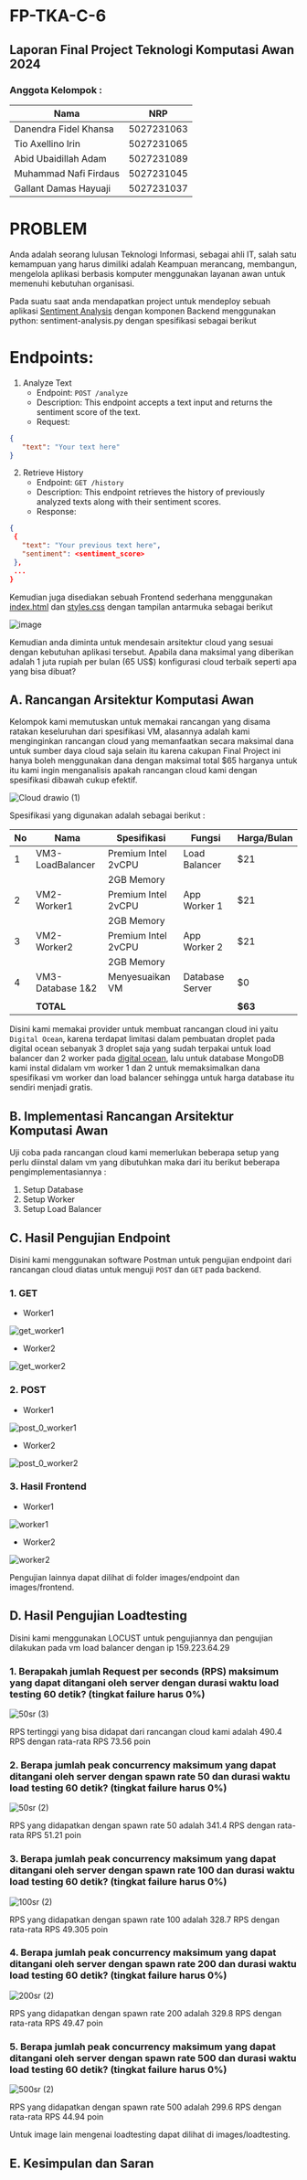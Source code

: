 # FP-TKA-C-6

## Laporan Final Project Teknologi Komputasi Awan 2024 

### Anggota Kelompok :
 | Nama      | NRP         |
  |-----------|-------------|
  | Danendra Fidel Khansa   | 5027231063  |
  | Tio Axellino Irin  | 5027231065  |  
  | Abid Ubaidillah Adam  | 5027231089  |
  | Muhammad Nafi Firdaus | 5027231045  |  
  | Gallant Damas Hayuaji  | 5027231037  |
  
# PROBLEM
Anda adalah seorang lulusan Teknologi Informasi, sebagai ahli IT, salah satu kemampuan yang harus dimiliki adalah Keampuan merancang, membangun, mengelola aplikasi berbasis komputer menggunakan layanan awan untuk memenuhi kebutuhan organisasi.

Pada suatu saat anda mendapatkan project untuk mendeploy sebuah aplikasi [Sentiment Analysis](https://github.com/fuaddary/fp-tka/blob/main/Resources/BE/sentiment-analysis.py) dengan komponen Backend menggunakan python: sentiment-analysis.py dengan spesifikasi sebagai berikut

# Endpoints:
1. Analyze Text
   - Endpoint: `POST /analyze`
   - Description: This endpoint accepts a text input and returns the sentiment score of the text.
   - Request:
```json
{
   "text": "Your text here"
}
```
2. Retrieve History
   - Endpoint: `GET /history`
   - Description: This endpoint retrieves the history of previously analyzed texts along with their sentiment scores.
   - Response:
```json
{
 {
   "text": "Your previous text here",
   "sentiment": <sentiment_score>
 },
 ...
}
```
Kemudian juga disediakan sebuah Frontend sederhana menggunakan [index.html](https://github.com/fuaddary/fp-tka/blob/main/Resources/FE/index.html) dan [styles.css](https://github.com/fuaddary/fp-tka/blob/main/Resources/FE/styles.css) dengan tampilan antarmuka sebagai berikut

![image](https://github.com/danendrafidel/FP-TKA/assets/150430084/0941d66e-71af-48b9-a10a-1c7fedb2a546)

Kemudian anda diminta untuk mendesain arsitektur cloud yang sesuai dengan kebutuhan aplikasi tersebut. Apabila dana maksimal yang diberikan adalah 1 juta rupiah per bulan (65 US$) konfigurasi cloud terbaik seperti apa yang bisa dibuat?


## A. Rancangan Arsitektur Komputasi Awan
Kelompok kami memutuskan untuk memakai rancangan yang disama ratakan keseluruhan dari spesifikasi VM, alasannya adalah kami menginginkan rancangan cloud yang memanfaatkan secara maksimal dana untuk sumber daya cloud saja selain itu karena cakupan Final Project ini hanya boleh menggunakan dana dengan maksimal total $65 harganya untuk itu kami ingin menganalisis apakah rancangan cloud kami dengan spesifikasi dibawah cukup efektif.

![Cloud drawio (1)](https://github.com/danendrafidel/FP-TKA-C6/assets/150430084/0852ebf7-e87f-4516-a7d9-167e522d706c)

Spesifikasi yang digunakan adalah sebagai berikut :

| No | Nama              | Spesifikasi          | Fungsi         | Harga/Bulan |
|----|-------------------|----------------------|----------------|-------------|
| 1  | VM3-LoadBalancer  | Premium Intel 2vCPU  | Load Balancer  | $21         |
|    |                   | 2GB Memory           |                |             |
| 2  | VM2-Worker1       | Premium Intel 2vCPU  | App Worker 1   | $21         |
|    |                   | 2GB Memory           |                |             |
| 3  | VM2-Worker2       | Premium Intel 2vCPU  | App Worker 2   | $21         |
|    |                   | 2GB Memory           |                |             |
| 4  | VM3-Database 1&2  | Menyesuaikan VM      | Database Server| $0          |
|    |                   |                      |                |             |
|    | **TOTAL**         |                      |                | **$63**     |

Disini kami memakai provider untuk membuat rancangan cloud ini yaitu `Digital Ocean`, karena terdapat limitasi dalam pembuatan droplet pada digital ocean sebanyak 3 droplet saja yang sudah terpakai untuk load balancer dan 2 worker pada [digital ocean](https://www.digitalocean.com/), lalu untuk database MongoDB kami instal didalam vm worker 1 dan 2 untuk memaksimalkan dana spesifikasi vm worker dan load balancer sehingga untuk harga database itu sendiri menjadi gratis. 

## B. Implementasi Rancangan Arsitektur Komputasi Awan
Uji coba pada rancangan cloud kami memerlukan beberapa setup yang perlu diinstal dalam vm yang dibutuhkan maka dari itu berikut beberapa pengimplementasiannya : 
1. Setup Database
2. Setup Worker
3. Setup Load Balancer

## C. Hasil Pengujian Endpoint
Disini kami menggunakan software Postman untuk pengujian endpoint dari rancangan cloud diatas untuk menguji `POST` dan `GET` pada backend.
### **1. GET**
  - Worker1

   ![get_worker1](https://github.com/danendrafidel/FP-TKA-C6/assets/150430084/8fb9b99a-746d-43c0-82b8-6ab292f2f2e0)

  - Worker2

   ![get_worker2](https://github.com/danendrafidel/FP-TKA-C6/assets/150430084/d2fe70fa-006b-4332-b34e-70b65c5ad32c)

### **2. POST**
  - Worker1

  ![post_0_worker1](https://github.com/danendrafidel/FP-TKA-C6/assets/150430084/54dc7c12-655b-4726-a605-555df79ea89e)

  - Worker2

  ![post_0_worker2](https://github.com/danendrafidel/FP-TKA-C6/assets/150430084/506aa895-02e3-48e4-8fee-1841b66257f3)

### **3. Hasil Frontend**

  - Worker1
    
  ![worker1](https://github.com/danendrafidel/FP-TKA-C6/assets/150430084/5006bc5e-4f2b-4843-819f-2477ad428e16)

  - Worker2
  
  ![worker2](https://github.com/danendrafidel/FP-TKA-C6/assets/150430084/e64e2a42-e565-4189-8fb4-ecad233db818)

Pengujian lainnya dapat dilihat di folder images/endpoint dan images/frontend.

## D. Hasil Pengujian Loadtesting
Disini kami menggunakan LOCUST untuk pengujiannya dan pengujian dilakukan pada vm load balancer dengan ip 159.223.64.29

### **1. Berapakah jumlah Request per seconds (RPS) maksimum yang dapat ditangani oleh server dengan durasi waktu load testing 60 detik? (tingkat failure harus 0%)**

![50sr (3)](https://github.com/danendrafidel/FP-TKA-C6/assets/150430084/a0834d66-90f2-4541-a74a-e70f4cae3adf)

RPS tertinggi yang bisa didapat dari rancangan cloud kami adalah 490.4 RPS dengan rata-rata RPS 73.56 poin

### **2. Berapa jumlah peak concurrency maksimum yang dapat ditangani oleh server dengan spawn rate 50 dan durasi waktu load testing 60 detik? (tingkat failure harus 0%)**

![50sr (2)](https://github.com/danendrafidel/FP-TKA-C6/assets/150430084/6f537cc8-036c-47c4-9361-a76ffa8f9bae)

RPS yang didapatkan dengan spawn rate 50 adalah 341.4 RPS dengan rata-rata RPS 51.21 poin

### **3. Berapa jumlah peak concurrency maksimum yang dapat ditangani oleh server dengan spawn rate 100 dan durasi waktu load testing 60 detik? (tingkat failure harus 0%)**

![100sr (2)](https://github.com/danendrafidel/FP-TKA-C6/assets/150430084/cae7dd17-4401-427e-bd2c-c363a239cef9)

RPS yang didapatkan dengan spawn rate 100 adalah 328.7 RPS dengan rata-rata RPS 49.305 poin

### **4. Berapa jumlah peak concurrency maksimum yang dapat ditangani oleh server dengan spawn rate 200 dan durasi waktu load testing 60 detik? (tingkat failure harus 0%)**

![200sr (2)](https://github.com/danendrafidel/FP-TKA-C6/assets/150430084/b2e6ef9e-29a1-43af-b80a-3f313aea46b1)

RPS yang didapatkan dengan spawn rate 200 adalah 329.8 RPS dengan rata-rata RPS 49.47 poin

### **5. Berapa jumlah peak concurrency maksimum yang dapat ditangani oleh server dengan spawn rate 500 dan durasi waktu load testing 60 detik? (tingkat failure harus 0%)**

![500sr (2)](https://github.com/danendrafidel/FP-TKA-C6/assets/150430084/4c18ed83-8d41-4614-9a1a-256ed6013392)

RPS yang didapatkan dengan spawn rate 500 adalah 299.6 RPS dengan rata-rata RPS 44.94 poin

Untuk image lain mengenai loadtesting dapat dilihat di images/loadtesting.

## E. Kesimpulan dan Saran
